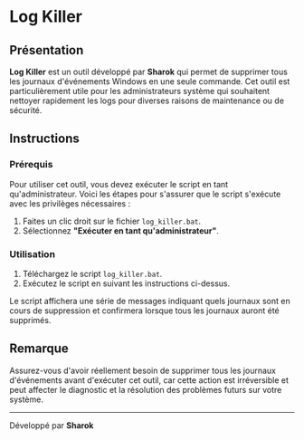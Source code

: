 # Log Killer

## Présentation

**Log Killer** est un outil développé par **Sharok** qui permet de supprimer tous les journaux d'événements Windows en une seule commande. Cet outil est particulièrement utile pour les administrateurs système qui souhaitent nettoyer rapidement les logs pour diverses raisons de maintenance ou de sécurité.

## Instructions

### Prérequis

Pour utiliser cet outil, vous devez exécuter le script en tant qu'administrateur. Voici les étapes pour s'assurer que le script s'exécute avec les privilèges nécessaires :

1. Faites un clic droit sur le fichier `log_killer.bat`.
2. Sélectionnez **"Exécuter en tant qu'administrateur"**.

### Utilisation

1. Téléchargez le script `log_killer.bat`.
2. Exécutez le script en suivant les instructions ci-dessus.

Le script affichera une série de messages indiquant quels journaux sont en cours de suppression et confirmera lorsque tous les journaux auront été supprimés.

## Remarque

Assurez-vous d'avoir réellement besoin de supprimer tous les journaux d'événements avant d'exécuter cet outil, car cette action est irréversible et peut affecter le diagnostic et la résolution des problèmes futurs sur votre système.

---

Développé par **Sharok**
